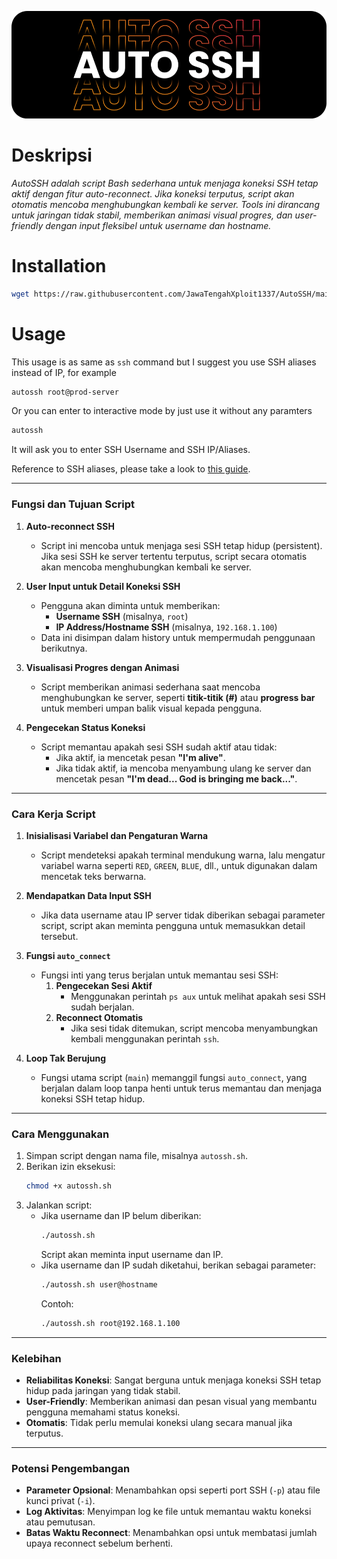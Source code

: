 <p align="center">
  <a href="https://github.com/JawaTengahXploit1337/AutoSSH" alt="AutoSSH">
    <img src="image.png" alt="AutoSSH">
  </a>
</p>

# Deskripsi

*AutoSSH adalah script Bash sederhana untuk menjaga koneksi SSH tetap aktif dengan fitur auto-reconnect. Jika koneksi terputus, script akan otomatis mencoba menghubungkan kembali ke server. Tools ini dirancang untuk jaringan tidak stabil, memberikan animasi visual progres, dan user-friendly dengan input fleksibel untuk username dan hostname.*

# Installation

```bash
wget https://raw.githubusercontent.com/JawaTengahXploit1337/AutoSSH/main/autossh.sh -O /usr/local/bin/autossh
```
# Usage

This usage is as same as `ssh` command but I suggest you use SSH aliases instead of IP, for example

```bash
autossh root@prod-server
```
Or you can enter to interactive mode by just use it without any paramters

```bash
autossh
```
It will ask you to enter SSH Username and SSH IP/Aliases.

Reference to SSH aliases, please take a look to [this guide](https://coderwall.com/p/dou7uw/multiple-aliases-on-every-entry-of-ssh-s-config-file).

---

### **Fungsi dan Tujuan Script**
1. **Auto-reconnect SSH**  
   - Script ini mencoba untuk menjaga sesi SSH tetap hidup (persistent). Jika sesi SSH ke server tertentu terputus, script secara otomatis akan mencoba menghubungkan kembali ke server.

2. **User Input untuk Detail Koneksi SSH**  
   - Pengguna akan diminta untuk memberikan:
     - **Username SSH** (misalnya, `root`)
     - **IP Address/Hostname SSH** (misalnya, `192.168.1.100`)
   - Data ini disimpan dalam history untuk mempermudah penggunaan berikutnya.

3. **Visualisasi Progres dengan Animasi**  
   - Script memberikan animasi sederhana saat mencoba menghubungkan ke server, seperti **titik-titik (#)** atau **progress bar** untuk memberi umpan balik visual kepada pengguna.

4. **Pengecekan Status Koneksi**  
   - Script memantau apakah sesi SSH sudah aktif atau tidak:
     - Jika aktif, ia mencetak pesan **"I'm alive"**.
     - Jika tidak aktif, ia mencoba menyambung ulang ke server dan mencetak pesan **"I'm dead... God is bringing me back..."**.

---

### **Cara Kerja Script**

1. **Inisialisasi Variabel dan Pengaturan Warna**  
   - Script mendeteksi apakah terminal mendukung warna, lalu mengatur variabel warna seperti `RED`, `GREEN`, `BLUE`, dll., untuk digunakan dalam mencetak teks berwarna.

2. **Mendapatkan Data Input SSH**  
   - Jika data username atau IP server tidak diberikan sebagai parameter script, script akan meminta pengguna untuk memasukkan detail tersebut.

3. **Fungsi `auto_connect`**  
   - Fungsi inti yang terus berjalan untuk memantau sesi SSH:
     1. **Pengecekan Sesi Aktif**  
        - Menggunakan perintah `ps aux` untuk melihat apakah sesi SSH sudah berjalan.
     2. **Reconnect Otomatis**  
        - Jika sesi tidak ditemukan, script mencoba menyambungkan kembali menggunakan perintah `ssh`.

4. **Loop Tak Berujung**  
   - Fungsi utama script (`main`) memanggil fungsi `auto_connect`, yang berjalan dalam loop tanpa henti untuk terus memantau dan menjaga koneksi SSH tetap hidup.

---

### **Cara Menggunakan**
1. Simpan script dengan nama file, misalnya `autossh.sh`.
2. Berikan izin eksekusi:  
   ```bash
   chmod +x autossh.sh
   ```
3. Jalankan script:
   - Jika username dan IP belum diberikan:  
     ```bash
     ./autossh.sh
     ```
     Script akan meminta input username dan IP.
   - Jika username dan IP sudah diketahui, berikan sebagai parameter:  
     ```bash
     ./autossh.sh user@hostname
     ```
     Contoh:
     ```bash
     ./autossh.sh root@192.168.1.100
     ```

---

### **Kelebihan**
- **Reliabilitas Koneksi**: Sangat berguna untuk menjaga koneksi SSH tetap hidup pada jaringan yang tidak stabil.
- **User-Friendly**: Memberikan animasi dan pesan visual yang membantu pengguna memahami status koneksi.
- **Otomatis**: Tidak perlu memulai koneksi ulang secara manual jika terputus.

---

### **Potensi Pengembangan**
- **Parameter Opsional**: Menambahkan opsi seperti port SSH (`-p`) atau file kunci privat (`-i`).
- **Log Aktivitas**: Menyimpan log ke file untuk memantau waktu koneksi atau pemutusan.
- **Batas Waktu Reconnect**: Menambahkan opsi untuk membatasi jumlah upaya reconnect sebelum berhenti.

